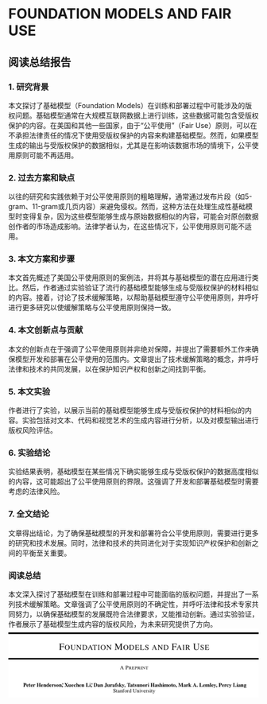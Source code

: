 # FOUNDATION MODELS AND FAIR USE

## 阅读总结报告

### 1. 研究背景

本文探讨了基础模型（Foundation Models）在训练和部署过程中可能涉及的版权问题。基础模型通常在大规模互联网数据上进行训练，这些数据可能包含受版权保护的内容。在美国和其他一些国家，由于“公平使用”（Fair Use）原则，可以在不承担法律责任的情况下使用受版权保护的内容来构建基础模型。然而，如果模型生成的输出与受版权保护的数据相似，尤其是在影响该数据市场的情境下，公平使用原则可能不再适用。

### 2. 过去方案和缺点

以往的研究和实践依赖于对公平使用原则的粗略理解，通常通过发布片段（如5-gram、11-gram或几页内容）来避免侵权。然而，这种方法在处理生成性基础模型时变得复杂，因为这些模型能够生成与原始数据相似的内容，可能会对原创数据创作者的市场造成影响。法律学者认为，在这些情况下，公平使用原则可能不适用。

### 3. 本文方案和步骤

本文首先概述了美国公平使用原则的案例法，并将其与基础模型的潜在应用进行类比。然后，作者通过实验验证了流行的基础模型能够生成与受版权保护的材料相似的内容。接着，讨论了技术缓解策略，以帮助基础模型遵守公平使用原则，并呼吁进行更多研究以使缓解策略与公平使用原则保持一致。

### 4. 本文创新点与贡献

本文的创新点在于强调了公平使用原则并非绝对保障，并提出了需要额外工作来确保模型开发和部署在公平使用的范围内。文章提出了技术缓解策略的概念，并呼吁法律和技术的共同发展，以在保护知识产权和创新之间找到平衡。

### 5. 本文实验

作者进行了实验，以展示当前的基础模型能够生成与受版权保护的材料相似的内容。实验包括对文本、代码和视觉艺术的生成内容进行分析，以及对模型输出进行版权风险评估。

### 6. 实验结论

实验结果表明，基础模型在某些情况下确实能够生成与受版权保护的数据高度相似的内容，这可能超出了公平使用原则的界限。这强调了开发和部署基础模型时需要考虑的法律风险。

### 7. 全文结论

文章得出结论，为了确保基础模型的开发和部署符合公平使用原则，需要进行更多的研究和技术发展。同时，法律和技术的共同进化对于实现知识产权保护和创新之间的平衡至关重要。

### 阅读总结

本文深入探讨了基础模型在训练和部署过程中可能面临的版权问题，并提出了一系列技术缓解策略。文章强调了公平使用原则的不确定性，并呼吁法律和技术专家共同努力，以确保基础模型的发展既符合法律要求，又能推动创新。通过实验验证，作者展示了基础模型生成内容的版权风险，为未来研究提供了方向。![](<../.gitbook/assets/image (14) (1) (1) (1) (1) (1) (1) (1).png>)
